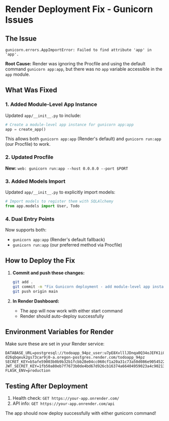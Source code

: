 # Render Deployment Fix - Gunicorn Issues

## The Issue
```
gunicorn.errors.AppImportError: Failed to find attribute 'app' in 'app'.
```

**Root Cause:** Render was ignoring the Procfile and using the default command `gunicorn app:app`, but there was no `app` variable accessible in the `app` module.

## What Was Fixed

### 1. Added Module-Level App Instance
Updated `app/__init__.py` to include:
```python
# Create a module-level app instance for gunicorn app:app
app = create_app()
```

This allows both `gunicorn app:app` (Render's default) and `gunicorn run:app` (our Procfile) to work.

### 2. Updated Procfile
**New:** `web: gunicorn run:app --host 0.0.0.0 --port $PORT`

### 3. Added Models Import
Updated `app/__init__.py` to explicitly import models:
```python
# Import models to register them with SQLAlchemy
from app.models import User, Todo
```

### 4. Dual Entry Points
Now supports both:
- `gunicorn app:app` (Render's default fallback)
- `gunicorn run:app` (our preferred method via Procfile)

## How to Deploy the Fix

1. **Commit and push these changes:**
   ```bash
   git add .
   git commit -m "Fix Gunicorn deployment - add module-level app instance"
   git push origin main
   ```

2. **In Render Dashboard:**
   - The app will now work with either start command
   - Render should auto-deploy successfully

## Environment Variables for Render

Make sure these are set in your Render service:
```
DATABASE_URL=postgresql://todoapp_94pz_user:u7pE8XvlllJDnqa0Q34oJEFK1iGj5pB2@dpg-d26qbqeuk2gs73car9j0-a.oregon-postgres.render.com/todoapp_94pz
SECRET_KEY=b5afe59003b0b9b32b1fcbb28e04cc060cf1a20a31c73a50d086e9054522cee2
JWT_SECRET_KEY=1fb50a80eb7f7673b0de4bd67d926cb16374a66404959023a4c902134eb58820
FLASK_ENV=production
```

## Testing After Deployment

1. Health check: `GET https://your-app.onrender.com/`
2. API info: `GET https://your-app.onrender.com/api`

The app should now deploy successfully with either gunicorn command!
